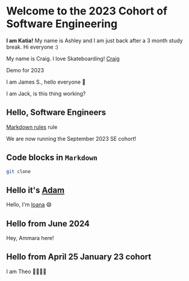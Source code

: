# Welcome to the 2023 Cohort of Software Engineering

**I am Katia!**
My name is Ashley and I am just back after a 3 month study break. Hi everyone :)

My name is Craig. I love Skateboarding!
[Craig](@Waigy666)

Demo for 2023

I am James S., hello everyone 👋

I am Jack, is this thing working?

## Hello, Software Engineers

[Markdown rules](https://github.com/markdownlint/markdownlint/blob/main/docs/RULES.md) rule

We are now running the September 2023 SE cohort!

## Code blocks in `Markdown`

```bash
git clone
```
## Hello it's [Adam](@a21am09)

Hello, I'm [Ioana](@it2165) 😄

## Hello from June 2024
Hey, Ammara here!

## Hello from April 25 January 23 cohort

I am Theo 🚂🚂🚂🚂

